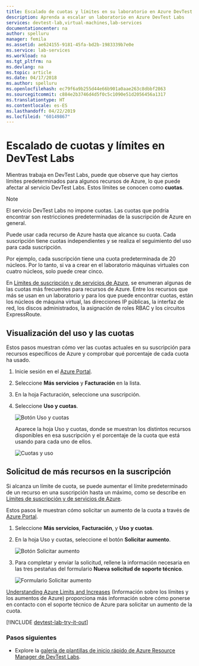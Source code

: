 ```yaml
---
title: Escalado de cuotas y límites en su laboratorio en Azure DevTest Labs | Microsoft Docs
description: Aprenda a escalar un laboratorio en Azure DevTest Labs
services: devtest-lab,virtual-machines,lab-services
documentationcenter: na
author: spelluru
manager: femila
ms.assetid: ae624155-9181-45fa-bd2b-1983339b7e0e
ms.service: lab-services
ms.workload: na
ms.tgt_pltfrm: na
ms.devlang: na
ms.topic: article
ms.date: 04/17/2018
ms.author: spelluru
ms.openlocfilehash: ec79f6a9b255d44e66b901a0aae263c8dbbf2863
ms.sourcegitcommit: c884e2b3746d4d5f0c5c1090e51d2056456a1317
ms.translationtype: HT
ms.contentlocale: es-ES
ms.lasthandoff: 04/22/2019
ms.locfileid: "60149867"
---
```

# <a name="scale-quotas-and-limits-in-devtest-labs"></a>Escalado de cuotas y límites en DevTest Labs
Mientras trabaja en DevTest Labs, puede que observe que hay ciertos límites predeterminados para algunos recursos de Azure, lo que puede afectar al servicio DevTest Labs. Estos límites se conocen como **cuotas**.

> [!NOTE]
> El servicio DevTest Labs no impone cuotas. Las cuotas que podría encontrar son restricciones predeterminadas de la suscripción de Azure en general.

Puede usar cada recurso de Azure hasta que alcance su cuota. Cada suscripción tiene cuotas independientes y se realiza el seguimiento del uso para cada suscripción.

Por ejemplo, cada suscripción tiene una cuota predeterminada de 20 núcleos. Por lo tanto, si va a crear en el laboratorio máquinas virtuales con cuatro núcleos, solo puede crear cinco.

En [Límites de suscripción y de servicios de Azure](https://docs.microsoft.com/azure/azure-subscription-service-limits), se enumeran algunas de las cuotas más frecuentes para recursos de Azure. Entre los recursos que más se usan en un laboratorio y para los que puede encontrar cuotas, están los núcleos de máquina virtual, las direcciones IP públicas, la interfaz de red, los discos administrados, la asignación de roles RBAC y los circuitos ExpressRoute.

## <a name="view-your-usage-and-quotas"></a>Visualización del uso y las cuotas
Estos pasos muestran cómo ver las cuotas actuales en su suscripción para recursos específicos de Azure y comprobar qué porcentaje de cada cuota ha usado.

1. Inicie sesión en el [Azure Portal](https://go.microsoft.com/fwlink/p/?LinkID=525040).
1. Seleccione **Más servicios** y **Facturación** en la lista.
1. En la hoja Facturación, seleccione una suscripción.
4. Seleccione **Uso y cuotas**.

   ![Botón Uso y cuotas](./media/devtest-lab-scale-lab/devtestlab-usage-and-quotas.png)

   Aparece la hoja Uso y cuotas, donde se muestran los distintos recursos disponibles en esa suscripción y el porcentaje de la cuota que está usando para cada uno de ellos.

   ![Cuotas y uso](./media/devtest-lab-scale-lab/devtestlab-view-quotas.png)

## <a name="requesting-more-resources-in-your-subscription"></a>Solicitud de más recursos en la suscripción
Si alcanza un límite de cuota, se puede aumentar el límite predeterminado de un recurso en una suscripción hasta un máximo, como se describe en [Límites de suscripción y de servicios de Azure](https://docs.microsoft.com/azure/azure-subscription-service-limits).

Estos pasos le muestran cómo solicitar un aumento de la cuota a través de [Azure Portal](https://go.microsoft.com/fwlink/p/?LinkID=525040).

1. Seleccione **Más servicios**, **Facturación**, y **Uso y cuotas**.
1. En la hoja Uso y cuotas, seleccione el botón **Solicitar aumento**.

   ![Botón Solicitar aumento](./media/devtest-lab-scale-lab/devtestlab-request-increase.png)

1. Para completar y enviar la solicitud, rellene la información necesaria en las tres pestañas del formulario **Nueva solicitud de soporte técnico**.

   ![Formulario Solicitar aumento](./media/devtest-lab-scale-lab/devtestlab-support-form.png)

[Understanding Azure Limits and Increases](https://azure.microsoft.com/blog/azure-limits-quotas-increase-requests/) (Información sobre los límites y los aumentos de Azure) proporciona más información sobre cómo ponerse en contacto con el soporte técnico de Azure para solicitar un aumento de la cuota.



[!INCLUDE [devtest-lab-try-it-out](../../includes/devtest-lab-try-it-out.md)]

### <a name="next-steps"></a>Pasos siguientes
* Explore la [galería de plantillas de inicio rápido de Azure Resource Manager de DevTest Labs](https://github.com/Azure/azure-devtestlab/tree/master/samples/DevTestLabs/QuickStartTemplates).
